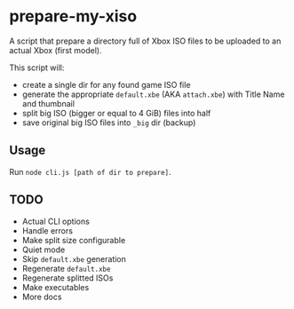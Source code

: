 # prepare-my-xiso

A script that prepare a directory full of Xbox ISO files to be uploaded to an actual Xbox (first model).

This script will:
- create a single dir for any found game ISO file
- generate the appropriate `default.xbe` (AKA `attach.xbe`) with Title Name and thumbnail
- split big ISO (bigger or equal to 4 GiB) files into half
- save original big ISO files into `_big` dir (backup)

## Usage

Run `node cli.js [path of dir to prepare]`.

## TODO

- Actual CLI options
- Handle errors
- Make split size configurable
- Quiet mode
- Skip `default.xbe` generation
- Regenerate `default.xbe`
- Regenerate splitted ISOs
- Make executables
- More docs
